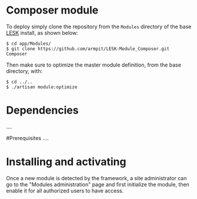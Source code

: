# Composer module

To deploy simply clone the repository from the ```Modules``` directory of the base [LESK](https://github.com/sroutier/laravel-enterprise-starter-kit) install, as shown below:
```
$ cd app/Modules/
$ git clone https://github.com/armpit/LESK-Module_Composer.git Composer
```

Then make sure to optimize the master module definition, from the base directory, with:
```
$ cd ../..
$ ./artisan module:optimize
```

# Dependencies
....

#Prerequisites
....

# Installing and activating
Once a new module is detected by the framework, a site administrator can go to the "Modules administration" page and first
 initialize the module, then enable it for all authorized users to have access.
  
  
